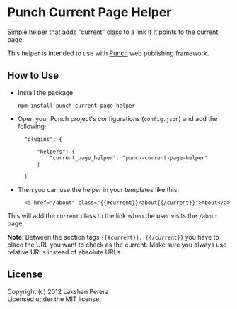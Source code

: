 # Punch Current Page Helper

Simple helper that adds "current" class to a link if it points to the current page.

This helper is intended to use with [Punch](http://laktek.github.com/punch) web publishing framework.

## How to Use 

* Install the package

	`npm install punch-current-page-helper`

* Open your Punch project's configurations (`config.json`) and add the following:

		"plugins": {

			"helpers": {
				"current_page_helper": "punch-current-page-helper"
			}

		}

* Then you can use the helper in your templates like this:

		<a href="/about" class="{{#current}}/about{{/current}}">About</a>

This will add the `current` class to the link when the user visits the `/about` page.

**Note**: Between the section tags `{{#current}}..{{/current}}` you have to place the URL you want to check as the current. Make sure you always use relative URLs instead of absolute URLs.

## License

Copyright (c) 2012 Lakshan Perera  
Licensed under the MIT license.
